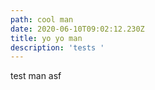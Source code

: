 ```yaml
---
path: cool man
date: 2020-06-10T09:02:12.230Z
title: yo yo man
description: 'tests '
---
```

test man asf
